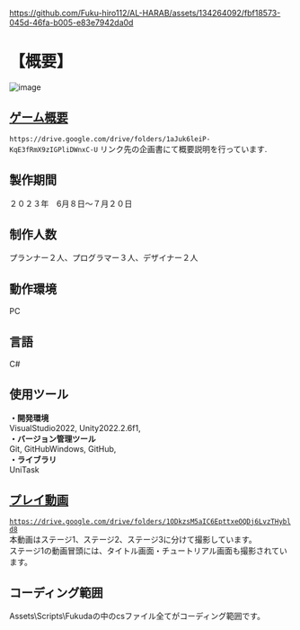 https://github.com/Fuku-hiro112/AL-HARAB/assets/134264092/fbf18573-045d-46fa-b005-e83e7942da0d
# 【概要】 
![image](https://github.com/Fuku-hiro112/AL-HARAB/assets/134264092/47c1f2da-894a-4a25-b7d0-c0501a2b1e6f)  
## [ゲーム概要](https://drive.google.com/drive/folders/1aJuk6leiP-KqE3fRmX9zIGPliDWnxC-U)  
`https://drive.google.com/drive/folders/1aJuk6leiP-KqE3fRmX9zIGPliDWnxC-U`
リンク先の企画書にて概要説明を行っています.  
  
## 製作期間   
２０２３年　6月８日～７月２０日  
  
## 制作人数  
プランナー２人、プログラマー３人、デザイナー２人  
  
## 動作環境  
PC  
  
## 言語  
C#  
  
## 使用ツール    
**・開発環境**   
VisualStudio2022, Unity2022.2.6f1,  
**・バージョン管理ツール**  
Git, GitHubWindows, GitHub,  
**・ライブラリ**  
UniTask  
  
## [プレイ動画](https://drive.google.com/drive/folders/1ODkzsM5aIC6EpttxeOQDj6LvzTHybld8)  
[`https://drive.google.com/drive/folders/1ODkzsM5aIC6EpttxeOQDj6LvzTHybld8`](https://drive.google.com/drive/folders/1ODkzsM5aIC6EpttxeOQDj6LvzTHybld8)  
本動画はステージ1、ステージ2、ステージ3に分けて撮影しています。  
ステージ1の動画冒頭には、タイトル画面・チュートリアル画面も撮影されています。  

## コーディング範囲  
Assets\Scripts\Fukudaの中のcsファイル全てがコーディング範囲です。  
